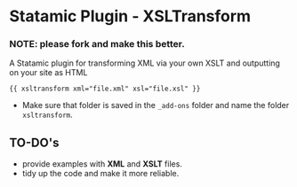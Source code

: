 # Statamic Plugin - XSLTransform

### NOTE: please fork and make this better.

A Statamic plugin for transforming XML via your own XSLT and outputting on your site as HTML

`{{ xsltransform xml="file.xml" xsl="file.xsl" }}`

- Make sure that folder is saved in the `_add-ons` folder and name the folder `xsltransform`.

## TO-DO's

- provide examples with **XML** and **XSLT** files. 
- tidy up the code and make it more reliable. 
